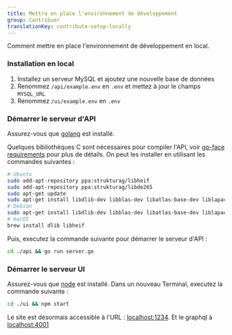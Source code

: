 ```yaml
---
title: Mettre en place l'environnement de développement
group: Contribuer
translationKey: contribute-setup-locally
---
```


Comment mettre en place l'environnement de développement en local.

### Installation en local

1. Installez un serveur MySQL et ajoutez une nouvelle base de données
2. Renommez `/api/example.env` en `.env` et mettez à jour le champs `MYSQL_URL`
3. Renommez `/ui/example.env` en `.env`

### Démarrer le serveur d'API

Assurez-vous que [golang](https://golang.org/) est installé.

Quelques bibliothèques C sont nécessaires pour compiler l'API, voir [go-face requirements](https://github.com/Kagami/go-face#requirements) pour plus de détails. On peut les installer en utilisant les commandes suivantes :

```bash
# Ubuntu
sudo add-apt-repository ppa:strukturag/libheif
sudo add-apt-repository ppa:strukturag/libde265
sudo apt-get update
sudo apt-get install libdlib-dev libblas-dev libatlas-base-dev liblapack-dev libjpeg-turbo8-dev libheif-dev
# Debian
sudo apt-get install libdlib-dev libblas-dev libatlas-base-dev liblapack-dev libjpeg62-turbo-dev libheif-dev
# macOS
brew install dlib libheif
```

Puis, executez la commande suivante pour démarrer le serveur d'API :

```bash
cd ./api && go run server.go
```

### Démarrer le serveur UI

Assurez-vous que [node](https://nodejs.org/en/) est installé.
Dans un nouveau Terminal, executez la commande suivante :

```bash
cd ./ui && npm start
```

Le site est désormais accessible à l'URL : [localhost:1234](http://localhost:1234).
Et le graphql à [localhost:4001](http://localhost:4001)

